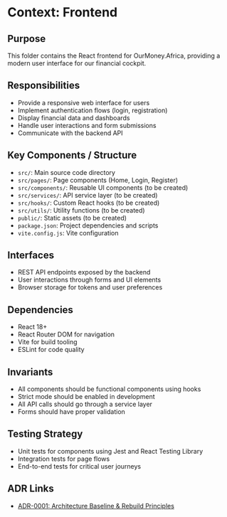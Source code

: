 # Context: Frontend

## Purpose
This folder contains the React frontend for OurMoney.Africa, providing a modern user interface for our financial cockpit.

## Responsibilities
- Provide a responsive web interface for users
- Implement authentication flows (login, registration)
- Display financial data and dashboards
- Handle user interactions and form submissions
- Communicate with the backend API

## Key Components / Structure
- `src/`: Main source code directory
- `src/pages/`: Page components (Home, Login, Register)
- `src/components/`: Reusable UI components (to be created)
- `src/services/`: API service layer (to be created)
- `src/hooks/`: Custom React hooks (to be created)
- `src/utils/`: Utility functions (to be created)
- `public/`: Static assets (to be created)
- `package.json`: Project dependencies and scripts
- `vite.config.js`: Vite configuration

## Interfaces
- REST API endpoints exposed by the backend
- User interactions through forms and UI elements
- Browser storage for tokens and user preferences

## Dependencies
- React 18+
- React Router DOM for navigation
- Vite for build tooling
- ESLint for code quality

## Invariants
- All components should be functional components using hooks
- Strict mode should be enabled in development
- All API calls should go through a service layer
- Forms should have proper validation

## Testing Strategy
- Unit tests for components using Jest and React Testing Library
- Integration tests for page flows
- End-to-end tests for critical user journeys

## ADR Links
- [ADR-0001: Architecture Baseline & Rebuild Principles](../adr/2024-06-04-architecture-baseline-and-rebuild-principles.md)
